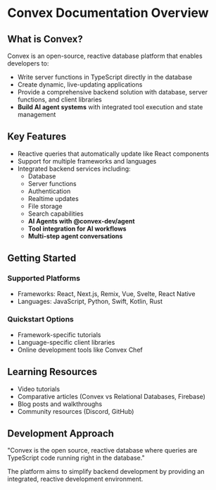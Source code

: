 # Convex Documentation Overview

## What is Convex?

Convex is an open-source, reactive database platform that enables developers to:
- Write server functions in TypeScript directly in the database
- Create dynamic, live-updating applications
- Provide a comprehensive backend solution with database, server functions, and client libraries
- **Build AI agent systems** with integrated tool execution and state management

## Key Features

- Reactive queries that automatically update like React components
- Support for multiple frameworks and languages
- Integrated backend services including:
  - Database
  - Server functions
  - Authentication
  - Realtime updates
  - File storage
  - Search capabilities
  - **AI Agents with @convex-dev/agent**
  - **Tool integration for AI workflows**
  - **Multi-step agent conversations**

## Getting Started

### Supported Platforms
- Frameworks: React, Next.js, Remix, Vue, Svelte, React Native
- Languages: JavaScript, Python, Swift, Kotlin, Rust

### Quickstart Options
- Framework-specific tutorials
- Language-specific client libraries
- Online development tools like Convex Chef

## Learning Resources

- Video tutorials
- Comparative articles (Convex vs Relational Databases, Firebase)
- Blog posts and walkthroughs
- Community resources (Discord, GitHub)

## Development Approach

"Convex is the open source, reactive database where queries are TypeScript code running right in the database."

The platform aims to simplify backend development by providing an integrated, reactive development environment.